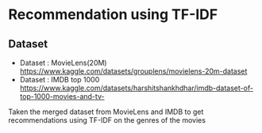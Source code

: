 # Recommendation using TF-IDF 

## Dataset 
- Dataset : MovieLens(20M) https://www.kaggle.com/datasets/grouplens/movielens-20m-dataset
- Dataset : IMDB top 1000 https://www.kaggle.com/datasets/harshitshankhdhar/imdb-dataset-of-top-1000-movies-and-tv-

Taken the merged dataset from MovieLens and IMDB to get recommendations using TF-IDF on the genres of the movies 
